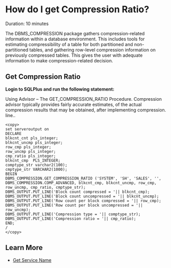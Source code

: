 # How do I get Compression Ratio? 
Duration: 10 minutes

The DBMS_COMPRESSION package gathers compression-related information within a database environment. This includes tools for estimating compressibility of a table for both partitioned and non-partitioned tables, and gathering row-level compression information on previously compressed tables. This gives the user with adequate information to make compression-related decision. 

## Get Compression Ratio

**Login to SQLPlus and run the following statement:**

Using Advisor – The GET\_COMPRESSION\_RATIO Procedure. Compression advisor typically provides fairly accurate estimates, of the actual compression results that may be obtained, after implementing compression. line..   

```
<copy>  
set serveroutput on
DECLARE
blkcnt_cnt pls_integer;
blkcnt_uncmp pls_integer;
row_cmp pls_integer;
row_uncmp pls_integer;
cmp_ratio pls_integer;
blkcnt_cmp  PLS_INTEGER;
comptype_str varchar2(100);
cmptype_str VARCHAR2(1000);
BEGIN
DBMS_COMPRESSION.GET_COMPRESSION_RATIO ('SYSTEM', 'SH', 'SALES', '',
DBMS_COMPRESSION.COMP_ADVANCED, blkcnt_cmp, blkcnt_uncmp, row_cmp,
row_uncmp, cmp_ratio, cmptype_str);
DBMS_OUTPUT.PUT_LINE('Block count compressed = '|| blkcnt_cmp);
DBMS_OUTPUT.PUT_LINE('Block count uncompressed = '|| blkcnt_uncmp);
DBMS_OUTPUT.PUT_LINE('Row count per block compressed = '|| row_cmp);
DBMS_OUTPUT.PUT_LINE('Row count per block uncompressed = '|| row_uncmp);
DBMS_OUTPUT.PUT_LINE('Compression type = '|| comptype_str);
DBMS_OUTPUT.PUT_LINE('Compression ratio = '|| cmp_ratio);
END;
/  
</copy>
```
 
## Learn More
* [Get Service Name](https://docs.oracle.com/cd/B19306_01/server.102/b14237/initparams188.htm )
